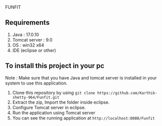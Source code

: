 FUNFIT
## Requirements
1. Java            :    17.0.10
2. Tomcat server   :    9.0
3. OS              :    win32 x64
4. IDE (eclipse or other) 

## To install this project in your pc
Note : Make sure that you have Java and tomcat server is  installed in your system to use this application.

1. Clone this repository by using `git clone https://github.com/Karthik-shetty-964/Funfit.git`
2. Extract the zip, Import the folder inside eclipse.
3. Configure Tomcat server in eclipse.
4. Run the application using Tomcat server
5. You can see the running application at `http://localhost:8080/Funfit`

